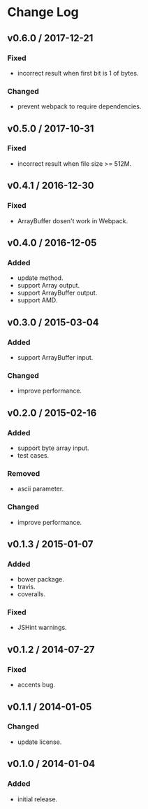 # Change Log

## v0.6.0 / 2017-12-21
### Fixed
- incorrect result when first bit is 1 of bytes.

### Changed
- prevent webpack to require dependencies.

## v0.5.0 / 2017-10-31
### Fixed
- incorrect result when file size >= 512M.

## v0.4.1 / 2016-12-30
### Fixed
- ArrayBuffer dosen't work in Webpack.

## v0.4.0 / 2016-12-05
### Added
- update method.
- support Array output.
- support ArrayBuffer output.
- support AMD.

## v0.3.0 / 2015-03-04
### Added
- support ArrayBuffer input.
### Changed
- improve performance.

## v0.2.0 / 2015-02-16
### Added
- support byte array input.
- test cases.
### Removed
- ascii parameter.
### Changed
- improve performance.

## v0.1.3 / 2015-01-07
### Added
- bower package.
- travis.
- coveralls.
### Fixed
- JSHint warnings.

## v0.1.2 / 2014-07-27
### Fixed
- accents bug.

## v0.1.1 / 2014-01-05
### Changed
- update license.

## v0.1.0 / 2014-01-04
### Added
- initial release.
